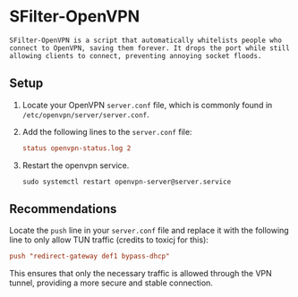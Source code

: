 # SFilter-OpenVPN


```
SFilter-OpenVPN is a script that automatically whitelists people who connect to OpenVPN, saving them forever. It drops the port while still allowing clients to connect, preventing annoying socket floods.
```

## Setup

1. Locate your OpenVPN `server.conf` file, which is commonly found in `/etc/openvpn/server/server.conf`.

2. Add the following lines to the `server.conf` file:

   ```conf
   status openvpn-status.log 2
   ```
3. Restart the openvpn service.
   ```
   sudo systemctl restart openvpn-server@server.service
   ```

## Recommendations

Locate the `push` line in your `server.conf` file and replace it with the following line to only allow TUN traffic (credits to toxicj for this):

```conf
push "redirect-gateway def1 bypass-dhcp"
```

This ensures that only the necessary traffic is allowed through the VPN tunnel, providing a more secure and stable connection.

